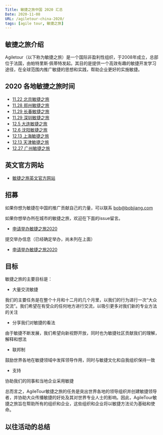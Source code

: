 ```yaml
---
Title: 敏捷之旅中国 2020 汇总
Date: 2020-11-08
URL: /agiletour-china-2020/
tags: [agile tour, 敏捷之旅]
---
```


## 敏捷之旅介绍
Agiletour（以下称为敏捷之旅）是一个国际非盈利性组织，于2008年成立，总部位于法国，由帕特里斯·佩蒂特发起。其目的是提供一个高效有趣的敏捷开发学习途径，在全球范围内推广敏捷的思想和实践，帮助企业更好的实施敏捷。

## 2020 各地敏捷之旅时间

- [11.22 北京敏捷之旅](https://www.bagevent.com/event/6840605)
- [11.28 郑州敏捷之旅](https://mp.weixin.qq.com/s/6ufraWsEVOUq8UPJz16_FQ)
- [11.29 长春敏捷之旅](https://mp.weixin.qq.com/s/b9d-8snolWiv_JvfqIwg4w)
- [11.29 深圳敏捷之旅](https://mp.weixin.qq.com/s/ira2gNpLNGfrulEK1hAV1g)
- [12.5  大连敏捷之旅](https://mp.weixin.qq.com/s/b9d-8snolWiv_JvfqIwg4w)
- [12.6  沈阳敏捷之旅](https://mp.weixin.qq.com/s/b9d-8snolWiv_JvfqIwg4w)
- [12.13 上海敏捷之旅](https://mp.weixin.qq.com/s/AUth9rMHY1-cwWCRQHdC1Q)
- [12.13 天津敏捷之旅]()
- [12.27 广州敏捷之旅]()

## 英文官方网站

- [敏捷之旅英文官方网站](http://at2020.agiletour.org/)

## 招募

如果你想为敏捷在中国的推广贡献自己的力量，可以联系
bob@bobjiang.com

如果你想举办所在城市的敏捷之旅，欢迎在下面的issue留言。  
- [申请举办敏捷之旅2020](https://github.com/bobjiang/AgilePlus/issues/new?title=%E6%95%8F%E6%8D%B7%E4%B9%8B%E6%97%852020%E4%B8%BE%E5%8A%9E%E7%94%B3%E8%AF%B7&labels=agiletour&body=%E7%94%B3%E8%AF%B7%E4%BA%BA%EF%BC%9A%0a%E6%89%80%E5%9C%A8%E5%9F%8E%E5%B8%82%EF%BC%9A%0a%E7%94%B3%E8%AF%B7%E7%90%86%E7%94%B1%EF%BC%9A%0a%E7%94%B5%E5%AD%90%E9%82%AE%E7%AE%B1%EF%BC%9A)

提交举办信息（已经确定举办，尚未列在上面）  
- [申请举办敏捷之旅2020](https://github.com/bobjiang/AgilePlus/issues/new?title=%E6%95%8F%E6%8D%B7%E4%B9%8B%E6%97%852020%E4%B8%BE%E5%8A%9E%E4%BF%A1%E6%81%AF%E6%8F%90%E4%BA%A4&labels=agiletour&body=%E7%94%B3%E8%AF%B7%E4%BA%BA%EF%BC%9A%0a%E4%B8%BE%E5%8A%9E%E5%9F%8E%E5%B8%82%EF%BC%9A%0a%E4%B8%BE%E5%8A%9E%E6%97%B6%E9%97%B4%EF%BC%9A%0a%E6%B4%BB%E5%8A%A8%E9%93%BE%E6%8E%A5%EF%BC%9A)

## 目标

敏捷之旅的主要目标是：

- 大量交流敏捷

我们的主要任务是在整个十月和十二月的几个月里，以我们的行为进行一次“大众交流”。我们希望在有受众的任何地方进行交流，以吸引更多对我们新的专业方法的关注

- 分享我们对敏捷的看法

由于敏捷不断发展，我们希望向新视野开放，同时也为敏捷社区贡献我们的理解，解释和想法

- 联邦制

鼓励世界各地在敏捷领域中发挥领导作用，同时与敏捷文化和自我组织保持一致

- 支持

协助我们的同事和当地企业采用敏捷

总而言之，AgileTour敏捷之旅的任务是突出世界各地的领导组织并创建敏捷领导者，并协助大众传播敏捷的好处及其对世界专业人士的影响。因此，AgileTour敏捷之旅旨在帮助所有的组织和企业，这些组织和企业将以敏捷方法论为基础和使命。

## 以往活动的总结

